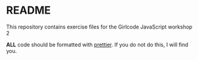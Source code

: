 # README

This repository contains exercise files for the Girlcode JavaScript workshop 2

**ALL** code should be formatted with [prettier](https://github.com/prettier/prettier-vscode). If you do not do this, I will find you.